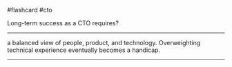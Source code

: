 #flashcard #cto

Long-term success as a CTO requires?

---

a balanced view of people, product, and technology. Overweighting technical experience eventually becomes a handicap.

---

